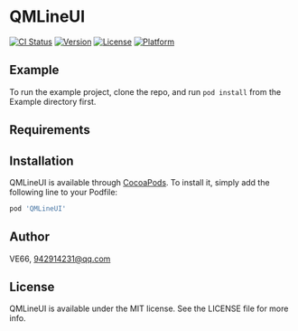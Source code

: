 # QMLineUI

[![CI Status](https://img.shields.io/travis/VE66/QMLineUI.svg?style=flat)](https://travis-ci.org/VE66/QMLineUI)
[![Version](https://img.shields.io/cocoapods/v/QMLineUI.svg?style=flat)](https://cocoapods.org/pods/QMLineUI)
[![License](https://img.shields.io/cocoapods/l/QMLineUI.svg?style=flat)](https://cocoapods.org/pods/QMLineUI)
[![Platform](https://img.shields.io/cocoapods/p/QMLineUI.svg?style=flat)](https://cocoapods.org/pods/QMLineUI)

## Example

To run the example project, clone the repo, and run `pod install` from the Example directory first.

## Requirements

## Installation

QMLineUI is available through [CocoaPods](https://cocoapods.org). To install
it, simply add the following line to your Podfile:

```ruby
pod 'QMLineUI'
```

## Author

VE66, 942914231@qq.com

## License

QMLineUI is available under the MIT license. See the LICENSE file for more info.
